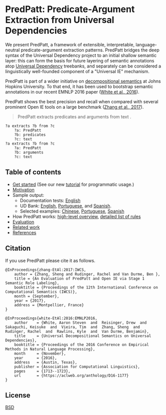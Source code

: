 PredPatt: Predicate-Argument Extraction from Universal Dependencies
===================================================================

We present PredPatt, a framework of extensible, interpretable, language-neutral
predicate-argument extraction patterns. PredPatt bridges the deep syntax of the
Universal Dependency project to an initial shallow semantic layer: this can form
the basis for future layering of semantic annotations atop
[Universal Dependency](http://universaldependencies.org/) treebanks, and
separately can be considered a linguistically well-founded component of a
"Universal IE" mechanism.

<!--
We consider these dual-uses through manual evaluation of output based on
automatically generated parses in English, and on gold treebanks in Chinese,
English, Hebrew, Hindi, and Spanish.
-->

PredPatt is part of a wider initiative on
[decompositional semantics](http://decomp.net) at Johns Hopkins University. To
that end, it has been used to bootstrap semantic annotations in our recent EMNLP
2016 paper ([White et al., 2016](doc/references.md)).

PredPatt shows the best precision and recall when compared with several prominent 
Open IE tools on a large benchmark
([Zhang et al., 2017](http://www.cs.jhu.edu/~s.zhang/assets/pdf/iwcs17.pdf)).


> PredPatt extracts predicates and arguments from text .

    ?a extracts ?b from ?c
        ?a: PredPatt
        ?b: predicates
        ?c: text
    ?a extracts ?b from ?c
        ?a: PredPatt
        ?b: arguments
        ?c: text


## Table of contents

* [Get started](doc/get-started.md) (See our new [tutorial](tutorial.ipynb) for programmatic usage.)
* [Motivation](doc/intro-and-motivation.md)
* Sample output:
  - Documentation tests: [English](doc/DOCTEST.md)
  - UD Bank: [English](test/data.100.fine.all.ud.expect), [Portuguese](test/pt.dev.conllu.expect), and [Spanish](test/es.dev.conllu.expect).
  - Selected examples: [Chinese](doc/chinese.md), [Portuguese](doc/portuguese.md), [Spanish](doc/spanish.md)
* How PredPatt works: [high-level overview](doc/high-level-overview.md), [detailed list of rules](doc/RULES.md)
* [Evaluation](doc/evaluation.md)
* [Related work](doc/related-work.md)
* [References](doc/references.md)



<!--
## PredPatt: Predicate-Argument Extraction from Universal Dependencies

PredPatt is a framework of extensible, interpretable, language-neutral
predicate-argument extraction patterns. PredPatt bridges the deep syntax of the
[Universal Dependency](http://universaldependencies.org/) project to an initial
shallow semantic layer: this can form the basis for future layering of semantic
annotations atop Universal Dependency treebanks, and separately can be
considered a linguistically well-founded component of a "Universal IE"
mechanism.

> PredPatt extracts predicates and arguments from text .

    ?a extracts ?b from ?c
        ?a: PredPatt
        ?b: predicates
        ?c: text
    ?a extracts ?b from ?c
        ?a: PredPatt
        ?b: arguments
        ?c: text

See [doctests](doc/DOCTEST.md) for sample output (as well as,
[Portuguese](doc/portuguese.md), [Spanish](doc/spanish.md),
[Chinese](doc/chinese.md)). Additionally, we have example output from the
UDBank in [English](test/data.100.fine.all.ud.expect),
[Spanish](test/es.dev.conllu.expect), and
[Portuguese](test/pt.dev.conllu.expect).
-->

## Citation

If you use PredPatt please cite it as follows.

    @InProceedings{zhang-EtAl:2017:IWCS,
        author = {Zhang, Sheng and Rudinger, Rachel and Van Durme, Ben },
        title = {An Evaluation of PredPatt and Open IE via Stage 1 Semantic Role Labeling},
        booktitle = {Proceedings of the 12th International Conference on Computational Semantics (IWCS)},
        month = {September},
        year = {2017},
        address = {Montpellier, France}
    }

    @InProceedings{white-EtAl:2016:EMNLP2016,
        author    = {White, Aaron Steven  and  Reisinger, Drew  and  Sakaguchi, Keisuke  and  Vieira, Tim  and  Zhang, Sheng  and  Rudinger, Rachel  and  Rawlins, Kyle  and  Van Durme, Benjamin},
        title     = {Universal Decompositional Semantics on Universal Dependencies},
        booktitle = {Proceedings of the 2016 Conference on Empirical Methods in Natural Language Processing},
        month     = {November},
        year      = {2016},
        address   = {Austin, Texas},
        publisher = {Association for Computational Linguistics},
        pages     = {1713--1723},
        url       = {https://aclweb.org/anthology/D16-1177}
    }

## License

[BSD](LICENSE)
